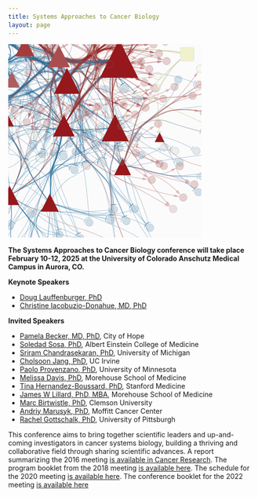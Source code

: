 ```yaml
---
title: Systems Approaches to Cancer Biology
layout: page
---
```


![Network diagram](/public/img/network_diag.png)


**The Systems Approaches to Cancer Biology conference will take place February 10-12, 2025 at the University of Colorado Anschutz Medical Campus in Aurora, CO.**


**Keynote Speakers**
- [Doug Lauffenburger, PhD](https://be.mit.edu/directory/douglas-a-lauffenburger)
- [Christine Iacobuzio-Donahue, MD, PhD](https://www.mskcc.org/research-areas/labs/christine-iacobuzio-donahue)

**Invited Speakers**
- [Pamela Becker, MD, PhD](https://www.cityofhope.org/pamela-becker), City of Hope
- [Soledad Sosa, PhD](https://www.sosa-lab.com/), Albert Einstein College of Medicine
- [Sriram Chandrasekaran, PhD](https://midas.umich.edu/faculty-member/sriram-chandrasekaran/), University of Michigan
- [Cholsoon Jang, PhD](https://sites.uci.edu/janglab/), UC Irvine
- [Paolo Provenzano, PhD](https://cse.umn.edu/bme/paolo-provenzano), University of Minnesota
- [Melissa Davis, PhD](https://www.mbdavislab.org/), Morehouse School of Medicine
- [Tina Hernandez-Boussard, PhD](https://med.stanford.edu/boussard-lab/people/tina_hernandez_boussard.html), Stanford Medicine
- [James W Lillard, PhD, MBA](https://www.msm.edu/about_us/FacultyDirectory/MicrobiologyBiochemistryImmunology/JamesLillard/index.php), Morehouse School of Medicine
- [Marc Birtwistle, PhD](https://www.clemson.edu/cecas/departments/chbe/people/birtwistle_m.html), Clemson University
- [Andriy Marusyk, PhD](https://www.moffitt.org/research-science/researchers/andriy-marusyk/), Moffitt Cancer Center
- [Rachel Gottschalk, PhD](https://www.isb.pitt.edu/people/faculty/rachel-gottschalk-phd), University of Pittsburgh


This conference aims to bring together scientific leaders and up-and-coming investigators in cancer systems biology, building a thriving and collaborative field through sharing scientific advances. A report summarizing the 2016 meeting [is available in Cancer Research](http://cancerres.aacrjournals.org/content/76/23/6774). The program booklet from the 2018 meeting [is available here](/public/sacb%202018%20online%20booklet%20final.pdf). The schedule for the 2020 meeting [is available here](https://sacbmeeting.org/2020/schedule). The conference booklet for the 2022 meeting [is available here](/public/SACB_2022_booklet_FINAL.pdf)
